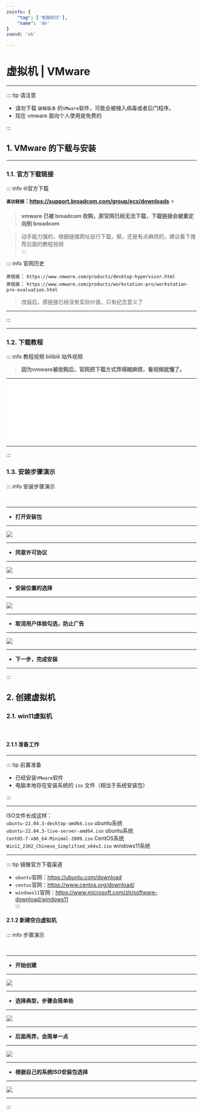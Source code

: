 ```yaml
---
zoinfo: {
    "tag": ['电脑知识'],
    "name": 'de'
}
zoend: 'ok'

---
```

# 虚拟机  | VMware

---

::: tip   请注意
- 请勿下载 `破解版本` 的`VMware`软件，可能会被植入病毒或者后门程序。  
- 现在 vmware 面向个人使用是免费的 


:::

## 1. VMware 的下载与安装

---

### 1.1. 官方下载链接

::: info :globe_with_meridians:官方下载  

**`直达链接`：https://support.broadcom.com/group/ecx/downloads**  :star:  

> **vmware 已被 broadcom 收购，原官网已经无法下载，下载链接会被重定向到 broadcom**    

> 动手能力强的，根据链接网址自行下载，额，还是有点麻烦的，建议看下推荐后面的教程视频  
:::



::: info  官网历史

`原链接`： `https://www.vmware.com/products/desktop-hypervisor.html`   
`原链接`： `https://www.vmware.com/products/workstation-pro/workstation-pro-evaluation.html`   

> 改版后，原链接已经没有实际价值，只有纪念意义了

---

:::

---


### 1.2. 下载教程

::: info <Badge type='tip'>教程视频</Badge> <Badge type='tip'>bilibili</Badge> <Badge type='warning'>站外视频</Badge>

>  **因为vmware被收购后，官网把下载方式弄得贼麻烦，看视频就懂了。**

---

<iframe src="//player.bilibili.com/player.html?isOutside=true&aid=1504915559&bvid=BV14D421V7J5&cid=1552402034&p=1" scrolling="no" border="0" frameborder="no" framespacing="0" allowfullscreen="true"></iframe>

---

:::

### 1.3. 安装步骤演示

<!--@include: @/snippets/提示-教程具有时效性.md-->

::: info 安装步骤演示

<br/>

---

- **打开安装包**

---

![](/notesPic/202405282043.png)

---

- **同意许可协议**   

---

![](/notesPic/202405282048.png)

---

- **安装位置的选择**   

---

![](/notesPic/202405282053.png)

---
 
- **取消用户体验勾选，防止广告**

---

![](/notesPic/202405282055.png)

---

- **下一步，完成安装**

---

:::


## 2. 创建虚拟机

### 2.1. win11虚拟机

<br/>

#### 2.1.1 准备工作
---
::: tip  前置准备

- 已经安装`VMware`软件  
- 电脑本地存在安装系统的 `iso` 文件（相当于系统安装包）  

:::

---
ISO文件长成这样：  
`ubuntu-22.04.3-desktop-amd64.iso` <Badge type='info'>ubuntu系统</Badge>  
`ubuntu-22.04.3-live-server-amd64.iso` <Badge type='info'>ubuntu系统</Badge>  
`CentOS-7-x86_64-Minimal-2009.iso` <Badge type='info'>CentOS系统</Badge>  
`Win11_23H2_Chinese_Simplified_x64v2.iso` <Badge type='info'>windows11系统</Badge>  

--- 

::: tip 镜像官方下载渠道
- `ubuntu`官网：https://ubuntu.com/download  
- `centos`官网：https://www.centos.org/download/  
- `windows11`官网：https://www.microsoft.com/zh/software-download/windows11  
:::

#### 2.1.2 新建空白虚拟机

<!--@include: @/snippets/提示-教程具有时效性.md-->

::: info 步骤演示

<br/>

---

- **开始创建**

---

![](/notesPic/202405282105.png)

---

- **选择典型，步骤会简单些**

---

![](/notesPic/202405282108.png)

---

- **后面再弄，会简单一点**

---

![](/notesPic/202405282111.png)

---

- **根据自己的系统ISO安装包选择**

---

![](/notesPic/202405282112.png)

---


:::